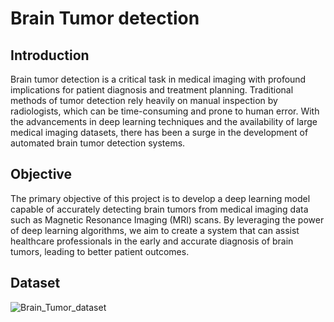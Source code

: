 # Brain Tumor detection

## Introduction
Brain tumor detection is a critical task in medical imaging with profound implications for patient diagnosis and treatment planning. Traditional methods of tumor detection rely heavily on manual inspection by radiologists, which can be time-consuming and prone to human error. With the advancements in deep learning techniques and the availability of large medical imaging datasets, there has been a surge in the development of automated brain tumor detection systems.

## Objective
The primary objective of this project is to develop a deep learning model capable of accurately detecting brain tumors from medical imaging data such as Magnetic Resonance Imaging (MRI) scans. By leveraging the power of deep learning algorithms, we aim to create a system that can assist healthcare professionals in the early and accurate diagnosis of brain tumors, leading to better patient outcomes.

## Dataset
![Brain_Tumor_dataset](https://github.com/omsangamwar/Brain-Tumor-Detection/assets/117922569/3b2e282e-ba91-44b9-8519-e141f94f9064)



